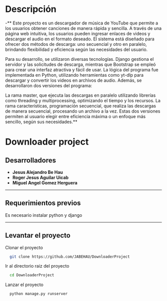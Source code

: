 #  Descripción
-** Este proyecto es un descargador de música de YouTube que permite a los usuarios obtener canciones de manera rápida y sencilla. A través de una página web intuitiva, los usuarios pueden ingresar enlaces de videos y descargar el audio en el formato deseado. El sistema está diseñado para ofrecer dos métodos de descarga: uno secuencial y otro en paralelo, brindando flexibilidad y eficiencia según las necesidades del usuario.

Para su desarrollo, se utilizaron diversas tecnologías. Django gestiona el servidor y las solicitudes de descarga, mientras que Bootstrap se empleó para crear una interfaz atractiva y fácil de usar. La lógica del programa fue implementada en Python, utilizando herramientas como yt-dlp para descargar y convertir los videos en archivos de audio. Además, se desarrollaron dos versiones del programa:

La rama master, que ejecuta las descargas en paralelo utilizando librerías como threading y multiprocessing, optimizando el tiempo y los recursos.
La rama características, programación secuencial, que realiza las descargas de manera secuencial, procesando un archivo a la vez.
Estas dos versiones permiten al usuario elegir entre eficiencia máxima o un enfoque más sencillo, según sus necesidades.**



# Downloader project

## Desarrolladores
- **Jesus Alejandro Be Hau**
- **Roger Jesus Aguilar Uicab**
- **Miguel Angel Gomez Herguera**

---
## Requerimientos previos
Es necesario instalar python y django

---
## Levantar el proyecto

Clonar el proyecto

```bash
  git clone https://github.com/JABEHAU/DownloaderProject
```

Ir al directorio raiz del proyecto

```bash
  cd DownloaderProject
```

Lanzar el proyecto

```bash
  python manage.py runserver
```
